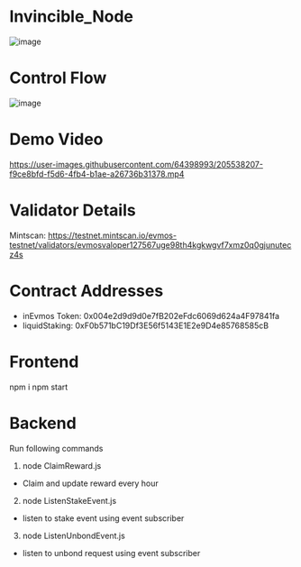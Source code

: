 # Invincible_Node
![image](https://user-images.githubusercontent.com/64398993/205530463-9701ae19-bb41-4b75-be26-2d99cdd05860.png)

# Control Flow
![image](https://user-images.githubusercontent.com/64398993/205534264-2606f0e9-9c6e-476b-8d1e-69450c9ce526.png)

# Demo Video
https://user-images.githubusercontent.com/64398993/205538207-f9ce8bfd-f5d6-4fb4-b1ae-a26736b31378.mp4

# Validator Details
Mintscan: https://testnet.mintscan.io/evmos-testnet/validators/evmosvaloper127567uge98th4kgkwgvf7xmz0q0gjunutecz4s

# Contract Addresses
- inEvmos Token: 0x004e2d9d9d0e7fB202eFdc6069d624a4F97841fa                                                       
- liquidStaking: 0xF0b571bC19Df3E56f5143E1E2e9D4e85768585cB


# Frontend
npm i
npm start

# Backend
Run following commands

1. node ClaimReward.js
- Claim and update reward every hour
2. node ListenStakeEvent.js
- listen to stake event using event subscriber
3. node ListenUnbondEvent.js
- listen to unbond request using event subscriber

